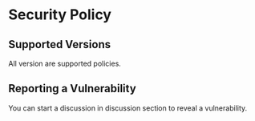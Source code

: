 # Security Policy

## Supported Versions

All version are supported policies.

## Reporting a Vulnerability

You can start a discussion in discussion section to reveal a vulnerability.
